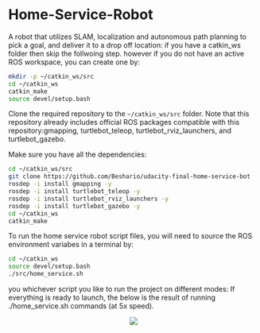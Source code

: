 # Home-Service-Robot
A robot that utilizes SLAM, localization and autonomous path planning to pick a goal, and deliver it to a drop off location:
if you have a catkin_ws folder then skip the follwoing step.
however if you do not have an active ROS workspace, you can create one by:

```sh
mkdir -p ~/catkin_ws/src
cd ~/catkin_ws
catkin_make
source devel/setup.bash
```
Clone the required repository to the `~/catkin_ws/src` folder. Note that this repository already includes official ROS packages compatible with this repository:gmapping, turtlebot_teleop, turtlebot_rviz_launchers, and turtlebot_gazebo. 

Make sure you have all the dependencies:


```sh
cd ~/catkin_ws/src
git clone https://github.com/Beshario/udacity-final-home-service-bot
rosdep -i install gmapping -y
rosdep -i install turtlebot_teleop -y
rosdep -i install turtlebot_rviz_launchers -y
rosdep -i install turtlebot_gazebo -y
cd ~/catkin_ws
catkin_make
```

To run the home service robot script files, you will need to source the ROS environment variabes in a terminal by:
```sh
cd ~/catkin_ws
source devel/setup.bash
./src/home_service.sh
```
you whichever script you like to run the project on different modes:
If everything is ready to launch, the below is the result of running ./home_service.sh commands (at 5x speed).


<p align="center"><img src="./20180711_072600.gif"></p>


